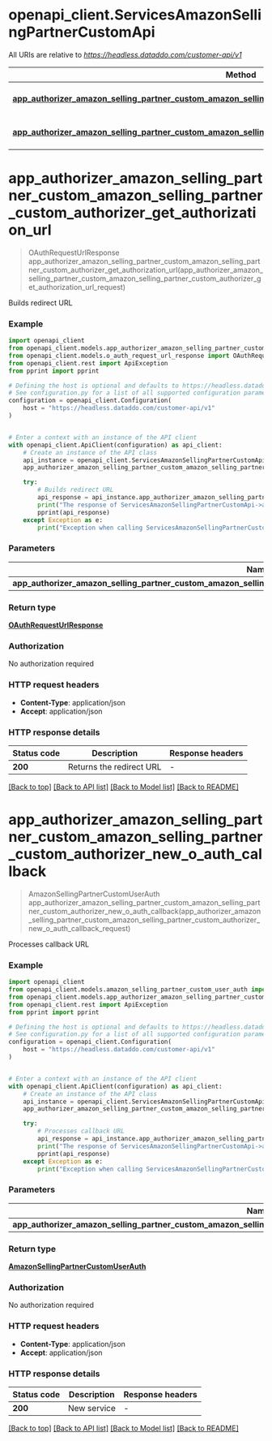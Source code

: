 # openapi_client.ServicesAmazonSellingPartnerCustomApi

All URIs are relative to *https://headless.dataddo.com/customer-api/v1*

Method | HTTP request | Description
------------- | ------------- | -------------
[**app_authorizer_amazon_selling_partner_custom_amazon_selling_partner_custom_authorizer_get_authorization_url**](ServicesAmazonSellingPartnerCustomApi.md#app_authorizer_amazon_selling_partner_custom_amazon_selling_partner_custom_authorizer_get_authorization_url) | **POST** /services/amazon_selling_partner_custom/oauth-request-url | Builds redirect URL
[**app_authorizer_amazon_selling_partner_custom_amazon_selling_partner_custom_authorizer_new_o_auth_callback**](ServicesAmazonSellingPartnerCustomApi.md#app_authorizer_amazon_selling_partner_custom_amazon_selling_partner_custom_authorizer_new_o_auth_callback) | **POST** /services/amazon_selling_partner_custom/oauth-process-callback | Processes callback URL


# **app_authorizer_amazon_selling_partner_custom_amazon_selling_partner_custom_authorizer_get_authorization_url**
> OAuthRequestUrlResponse app_authorizer_amazon_selling_partner_custom_amazon_selling_partner_custom_authorizer_get_authorization_url(app_authorizer_amazon_selling_partner_custom_amazon_selling_partner_custom_authorizer_get_authorization_url_request)

Builds redirect URL

### Example


```python
import openapi_client
from openapi_client.models.app_authorizer_amazon_selling_partner_custom_amazon_selling_partner_custom_authorizer_get_authorization_url_request import AppAuthorizerAmazonSellingPartnerCustomAmazonSellingPartnerCustomAuthorizerGetAuthorizationUrlRequest
from openapi_client.models.o_auth_request_url_response import OAuthRequestUrlResponse
from openapi_client.rest import ApiException
from pprint import pprint

# Defining the host is optional and defaults to https://headless.dataddo.com/customer-api/v1
# See configuration.py for a list of all supported configuration parameters.
configuration = openapi_client.Configuration(
    host = "https://headless.dataddo.com/customer-api/v1"
)


# Enter a context with an instance of the API client
with openapi_client.ApiClient(configuration) as api_client:
    # Create an instance of the API class
    api_instance = openapi_client.ServicesAmazonSellingPartnerCustomApi(api_client)
    app_authorizer_amazon_selling_partner_custom_amazon_selling_partner_custom_authorizer_get_authorization_url_request = openapi_client.AppAuthorizerAmazonSellingPartnerCustomAmazonSellingPartnerCustomAuthorizerGetAuthorizationUrlRequest() # AppAuthorizerAmazonSellingPartnerCustomAmazonSellingPartnerCustomAuthorizerGetAuthorizationUrlRequest | 

    try:
        # Builds redirect URL
        api_response = api_instance.app_authorizer_amazon_selling_partner_custom_amazon_selling_partner_custom_authorizer_get_authorization_url(app_authorizer_amazon_selling_partner_custom_amazon_selling_partner_custom_authorizer_get_authorization_url_request)
        print("The response of ServicesAmazonSellingPartnerCustomApi->app_authorizer_amazon_selling_partner_custom_amazon_selling_partner_custom_authorizer_get_authorization_url:\n")
        pprint(api_response)
    except Exception as e:
        print("Exception when calling ServicesAmazonSellingPartnerCustomApi->app_authorizer_amazon_selling_partner_custom_amazon_selling_partner_custom_authorizer_get_authorization_url: %s\n" % e)
```



### Parameters


Name | Type | Description  | Notes
------------- | ------------- | ------------- | -------------
 **app_authorizer_amazon_selling_partner_custom_amazon_selling_partner_custom_authorizer_get_authorization_url_request** | [**AppAuthorizerAmazonSellingPartnerCustomAmazonSellingPartnerCustomAuthorizerGetAuthorizationUrlRequest**](AppAuthorizerAmazonSellingPartnerCustomAmazonSellingPartnerCustomAuthorizerGetAuthorizationUrlRequest.md)|  | 

### Return type

[**OAuthRequestUrlResponse**](OAuthRequestUrlResponse.md)

### Authorization

No authorization required

### HTTP request headers

 - **Content-Type**: application/json
 - **Accept**: application/json

### HTTP response details

| Status code | Description | Response headers |
|-------------|-------------|------------------|
**200** | Returns the redirect URL |  -  |

[[Back to top]](#) [[Back to API list]](../README.md#documentation-for-api-endpoints) [[Back to Model list]](../README.md#documentation-for-models) [[Back to README]](../README.md)

# **app_authorizer_amazon_selling_partner_custom_amazon_selling_partner_custom_authorizer_new_o_auth_callback**
> AmazonSellingPartnerCustomUserAuth app_authorizer_amazon_selling_partner_custom_amazon_selling_partner_custom_authorizer_new_o_auth_callback(app_authorizer_amazon_selling_partner_custom_amazon_selling_partner_custom_authorizer_new_o_auth_callback_request)

Processes callback URL

### Example


```python
import openapi_client
from openapi_client.models.amazon_selling_partner_custom_user_auth import AmazonSellingPartnerCustomUserAuth
from openapi_client.models.app_authorizer_amazon_selling_partner_custom_amazon_selling_partner_custom_authorizer_new_o_auth_callback_request import AppAuthorizerAmazonSellingPartnerCustomAmazonSellingPartnerCustomAuthorizerNewOAuthCallbackRequest
from openapi_client.rest import ApiException
from pprint import pprint

# Defining the host is optional and defaults to https://headless.dataddo.com/customer-api/v1
# See configuration.py for a list of all supported configuration parameters.
configuration = openapi_client.Configuration(
    host = "https://headless.dataddo.com/customer-api/v1"
)


# Enter a context with an instance of the API client
with openapi_client.ApiClient(configuration) as api_client:
    # Create an instance of the API class
    api_instance = openapi_client.ServicesAmazonSellingPartnerCustomApi(api_client)
    app_authorizer_amazon_selling_partner_custom_amazon_selling_partner_custom_authorizer_new_o_auth_callback_request = openapi_client.AppAuthorizerAmazonSellingPartnerCustomAmazonSellingPartnerCustomAuthorizerNewOAuthCallbackRequest() # AppAuthorizerAmazonSellingPartnerCustomAmazonSellingPartnerCustomAuthorizerNewOAuthCallbackRequest | 

    try:
        # Processes callback URL
        api_response = api_instance.app_authorizer_amazon_selling_partner_custom_amazon_selling_partner_custom_authorizer_new_o_auth_callback(app_authorizer_amazon_selling_partner_custom_amazon_selling_partner_custom_authorizer_new_o_auth_callback_request)
        print("The response of ServicesAmazonSellingPartnerCustomApi->app_authorizer_amazon_selling_partner_custom_amazon_selling_partner_custom_authorizer_new_o_auth_callback:\n")
        pprint(api_response)
    except Exception as e:
        print("Exception when calling ServicesAmazonSellingPartnerCustomApi->app_authorizer_amazon_selling_partner_custom_amazon_selling_partner_custom_authorizer_new_o_auth_callback: %s\n" % e)
```



### Parameters


Name | Type | Description  | Notes
------------- | ------------- | ------------- | -------------
 **app_authorizer_amazon_selling_partner_custom_amazon_selling_partner_custom_authorizer_new_o_auth_callback_request** | [**AppAuthorizerAmazonSellingPartnerCustomAmazonSellingPartnerCustomAuthorizerNewOAuthCallbackRequest**](AppAuthorizerAmazonSellingPartnerCustomAmazonSellingPartnerCustomAuthorizerNewOAuthCallbackRequest.md)|  | 

### Return type

[**AmazonSellingPartnerCustomUserAuth**](AmazonSellingPartnerCustomUserAuth.md)

### Authorization

No authorization required

### HTTP request headers

 - **Content-Type**: application/json
 - **Accept**: application/json

### HTTP response details

| Status code | Description | Response headers |
|-------------|-------------|------------------|
**200** | New service |  -  |

[[Back to top]](#) [[Back to API list]](../README.md#documentation-for-api-endpoints) [[Back to Model list]](../README.md#documentation-for-models) [[Back to README]](../README.md)


